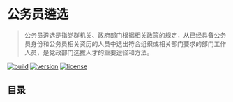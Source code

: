 # 公务员遴选

> 公务员遴选是指党群机关、政府部门根据相关政策的规定，从已经具备公务员身份和公务员相关资历的人员中选出符合组织或相关部门要求的部门工作人员，是党政部门选拔人才的重要途径和方法。

[![build][build-image]][build-url]
[![version][version-image]][version-url]
[![license][license-image]][license-url]

## 目录











[build-image]: https://img.shields.io/badge/build-passing-brightgreen	"build"
[build-url]: https://github.com/kuriv/selection-of-civil-servant	"build"
[version-image]: https://img.shields.io/badge/version-v1.0.1-blue	"version"
[version-url]: https://github.com/kuriv/selection-of-civil-servant	"version"
[license-image]: https://img.shields.io/badge/license-MIT-green	"license"
[license-url]: https://github.com/kuriv/selection-of-civil-servant	"license"